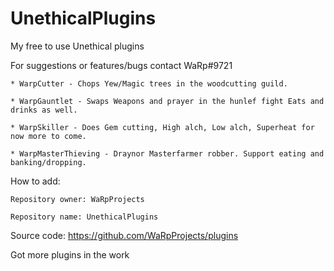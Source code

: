 # UnethicalPlugins
My free to use Unethical plugins

For suggestions or features/bugs contact WaRp#9721

	* WarpCutter - Chops Yew/Magic trees in the woodcutting guild.

	* WarpGauntlet - Swaps Weapons and prayer in the hunlef fight Eats and drinks as well.

	* WarpSkiller - Does Gem cutting, High alch, Low alch, Superheat for now more to come.
	
	* WarpMasterThieving - Draynor Masterfarmer robber. Support eating and banking/dropping.


How to add:

	Repository owner: WaRpProjects 
	
	Repository name: UnethicalPlugins

Source code:
https://github.com/WaRpProjects/plugins


Got more plugins in the work
